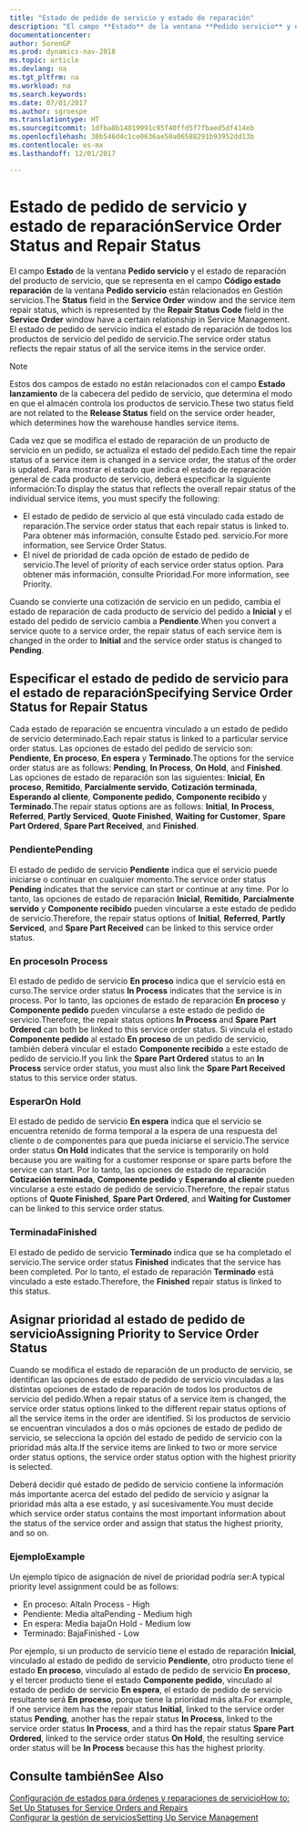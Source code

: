 ```yaml
---
title: "Estado de pedido de servicio y estado de reparación"
description: "El campo **Estado** de la ventana **Pedido servicio** y el estado de reparación del producto de servicio, que se representa en el campo **Código estado reparación** de la ventana **Pedido servicio** están relacionados en Gestión servicios. El estado de pedido de servicio indica el estado de reparación de todos los productos de servicio del pedido de servicio."
documentationcenter: 
author: SorenGP
ms.prod: dynamics-nav-2018
ms.topic: article
ms.devlang: na
ms.tgt_pltfrm: na
ms.workload: na
ms.search.keywords: 
ms.date: 07/01/2017
ms.author: sgroespe
ms.translationtype: HT
ms.sourcegitcommit: 1dfba8b14019991c95f40ffd5f7fbaed5df414eb
ms.openlocfilehash: 30b546d4c1ce0636ae50a06588291b93952dd13b
ms.contentlocale: es-mx
ms.lasthandoff: 12/01/2017

---
```

# <a name="service-order-status-and-repair-status"></a><span data-ttu-id="1e448-104">Estado de pedido de servicio y estado de reparación</span><span class="sxs-lookup"><span data-stu-id="1e448-104">Service Order Status and Repair Status</span></span>
<span data-ttu-id="1e448-105">El campo **Estado** de la ventana **Pedido servicio** y el estado de reparación del producto de servicio, que se representa en el campo **Código estado reparación** de la ventana **Pedido servicio** están relacionados en Gestión servicios.</span><span class="sxs-lookup"><span data-stu-id="1e448-105">The **Status** field in the **Service Order** window and the service item repair status, which is represented by the **Repair Status Code** field in the **Service Order** window have a certain relationship in Service Management.</span></span> <span data-ttu-id="1e448-106">El estado de pedido de servicio indica el estado de reparación de todos los productos de servicio del pedido de servicio.</span><span class="sxs-lookup"><span data-stu-id="1e448-106">The service order status reflects the repair status of all the service items in the service order.</span></span>  
  
> [!NOTE]  
>  <span data-ttu-id="1e448-107">Estos dos campos de estado no están relacionados con el campo **Estado lanzamiento** de la cabecera del pedido de servicio, que determina el modo en que el almacén controla los productos de servicio.</span><span class="sxs-lookup"><span data-stu-id="1e448-107">These two status field are not related to the **Release Status** field on the service order header, which determines how the warehouse handles service items.</span></span>  
  
 <span data-ttu-id="1e448-108">Cada vez que se modifica el estado de reparación de un producto de servicio en un pedido, se actualiza el estado del pedido.</span><span class="sxs-lookup"><span data-stu-id="1e448-108">Each time the repair status of a service item is changed in a service order, the status of the order is updated.</span></span> <span data-ttu-id="1e448-109">Para mostrar el estado que indica el estado de reparación general de cada producto de servicio, deberá especificar la siguiente información:</span><span class="sxs-lookup"><span data-stu-id="1e448-109">To display the status that reflects the overall repair status of the individual service items, you must specify the following:</span></span>  
  
* <span data-ttu-id="1e448-110">El estado de pedido de servicio al que está vinculado cada estado de reparación.</span><span class="sxs-lookup"><span data-stu-id="1e448-110">The service order status that each repair status is linked to.</span></span> <span data-ttu-id="1e448-111">Para obtener más información, consulte Estado ped. servicio.</span><span class="sxs-lookup"><span data-stu-id="1e448-111">For more information, see Service Order Status.</span></span>  
* <span data-ttu-id="1e448-112">El nivel de prioridad de cada opción de estado de pedido de servicio.</span><span class="sxs-lookup"><span data-stu-id="1e448-112">The level of priority of each service order status option.</span></span> <span data-ttu-id="1e448-113">Para obtener más información, consulte Prioridad.</span><span class="sxs-lookup"><span data-stu-id="1e448-113">For more information, see Priority.</span></span>  
  
 <span data-ttu-id="1e448-114">Cuando se convierte una cotización de servicio en un pedido, cambia el estado de reparación de cada producto de servicio del pedido a **Inicial** y el estado del pedido de servicio cambia a **Pendiente**.</span><span class="sxs-lookup"><span data-stu-id="1e448-114">When you convert a service quote to a service order, the repair status of each service item is changed in the order to **Initial** and the service order status is changed to **Pending**.</span></span>  
  
## <a name="specifying-service-order-status-for-repair-status"></a><span data-ttu-id="1e448-115">Especificar el estado de pedido de servicio para el estado de reparación</span><span class="sxs-lookup"><span data-stu-id="1e448-115">Specifying Service Order Status for Repair Status</span></span>  
<span data-ttu-id="1e448-116">Cada estado de reparación se encuentra vinculado a un estado de pedido de servicio determinado.</span><span class="sxs-lookup"><span data-stu-id="1e448-116">Each repair status is linked to a particular service order status.</span></span> <span data-ttu-id="1e448-117">Las opciones de estado del pedido de servicio son: **Pendiente**, **En proceso**, **En espera** y **Terminado**.</span><span class="sxs-lookup"><span data-stu-id="1e448-117">The options for the service order status are as follows: **Pending**, **In Process**, **On Hold**, and **Finished**.</span></span> <span data-ttu-id="1e448-118">Las opciones de estado de reparación son las siguientes: **Inicial**, **En proceso**, **Remitido**, **Parcialmente servido**, **Cotización terminada**, **Esperando al cliente**, **Componente pedido**, **Componente recibido** y **Terminado**.</span><span class="sxs-lookup"><span data-stu-id="1e448-118">The repair status options are as follows: **Initial**, **In Process**, **Referred**, **Partly Serviced**, **Quote Finished**, **Waiting for Customer**, **Spare Part Ordered**, **Spare Part Received**, and **Finished**.</span></span>  
  
### <a name="pending"></a><span data-ttu-id="1e448-119">Pendiente</span><span class="sxs-lookup"><span data-stu-id="1e448-119">Pending</span></span>  
<span data-ttu-id="1e448-120">El estado de pedido de servicio **Pendiente** indica que el servicio puede iniciarse o continuar en cualquier momento.</span><span class="sxs-lookup"><span data-stu-id="1e448-120">The service order status **Pending** indicates that the service can start or continue at any time.</span></span> <span data-ttu-id="1e448-121">Por lo tanto, las opciones de estado de reparación **Inicial**, **Remitido**, **Parcialmente servido** y **Componente recibido** pueden vincularse a este estado de pedido de servicio.</span><span class="sxs-lookup"><span data-stu-id="1e448-121">Therefore, the repair status options of **Initial**, **Referred**, **Partly Serviced**, and **Spare Part Received** can be linked to this service order status.</span></span>  
  
### <a name="in-process"></a><span data-ttu-id="1e448-122">En proceso</span><span class="sxs-lookup"><span data-stu-id="1e448-122">In Process</span></span>  
<span data-ttu-id="1e448-123">El estado de pedido de servicio **En proceso** indica que el servicio está en curso.</span><span class="sxs-lookup"><span data-stu-id="1e448-123">The service order status **In Process** indicates that the service is in process.</span></span> <span data-ttu-id="1e448-124">Por lo tanto, las opciones de estado de reparación **En proceso** y **Componente pedido** pueden vincularse a este estado de pedido de servicio.</span><span class="sxs-lookup"><span data-stu-id="1e448-124">Therefore, the repair status options **In Process** and **Spare Part Ordered** can both be linked to this service order status.</span></span> <span data-ttu-id="1e448-125">Si vincula el estado **Componente pedido** al estado **En proceso** de un pedido de servicio, también deberá vincular el estado **Componente recibido** a este estado de pedido de servicio.</span><span class="sxs-lookup"><span data-stu-id="1e448-125">If you link the **Spare Part Ordered** status to an **In Process** service order status, you must also link the **Spare Part Received** status to this service order status.</span></span>  
  
### <a name="on-hold"></a><span data-ttu-id="1e448-126">Esperar</span><span class="sxs-lookup"><span data-stu-id="1e448-126">On Hold</span></span>  
<span data-ttu-id="1e448-127">El estado de pedido de servicio **En espera** indica que el servicio se encuentra retenido de forma temporal a la espera de una respuesta del cliente o de componentes para que pueda iniciarse el servicio.</span><span class="sxs-lookup"><span data-stu-id="1e448-127">The service order status **On Hold** indicates that the service is temporarily on hold because you are waiting for a customer response or spare parts before the service can start.</span></span> <span data-ttu-id="1e448-128">Por lo tanto, las opciones de estado de reparación **Cotización terminada**, **Componente pedido** y **Esperando al cliente** pueden vincularse a este estado de pedido de servicio.</span><span class="sxs-lookup"><span data-stu-id="1e448-128">Therefore, the repair status options of **Quote Finished**, **Spare Part Ordered**, and **Waiting for Customer** can be linked to this service order status.</span></span>  
  
### <a name="finished"></a><span data-ttu-id="1e448-129">Terminada</span><span class="sxs-lookup"><span data-stu-id="1e448-129">Finished</span></span>  
<span data-ttu-id="1e448-130">El estado de pedido de servicio **Terminado** indica que se ha completado el servicio.</span><span class="sxs-lookup"><span data-stu-id="1e448-130">The service order status **Finished** indicates that the service has been completed.</span></span> <span data-ttu-id="1e448-131">Por lo tanto, el estado de reparación **Terminado** está vinculado a este estado.</span><span class="sxs-lookup"><span data-stu-id="1e448-131">Therefore, the **Finished** repair status is linked to this status.</span></span>  
  
## <a name="assigning-priority-to-service-order-status"></a><span data-ttu-id="1e448-132">Asignar prioridad al estado de pedido de servicio</span><span class="sxs-lookup"><span data-stu-id="1e448-132">Assigning Priority to Service Order Status</span></span>  
<span data-ttu-id="1e448-133">Cuando se modifica el estado de reparación de un producto de servicio, se identifican las opciones de estado de pedido de servicio vinculadas a las distintas opciones de estado de reparación de todos los productos de servicio del pedido.</span><span class="sxs-lookup"><span data-stu-id="1e448-133">When a repair status of a service item is changed, the service order status options linked to the different repair status options of all the service items in the order are identified.</span></span> <span data-ttu-id="1e448-134">Si los productos de servicio se encuentran vinculados a dos o más opciones de estado de pedido de servicio, se selecciona la opción del estado de pedido de servicio con la prioridad más alta.</span><span class="sxs-lookup"><span data-stu-id="1e448-134">If the service items are linked to two or more service order status options, the service order status option with the highest priority is selected.</span></span>  
  
<span data-ttu-id="1e448-135">Deberá decidir qué estado de pedido de servicio contiene la información más importante acerca del estado del pedido de servicio y asignar la prioridad más alta a ese estado, y así sucesivamente.</span><span class="sxs-lookup"><span data-stu-id="1e448-135">You must decide which service order status contains the most important information about the status of the service order and assign that status the highest priority, and so on.</span></span>  
  
### <a name="example"></a><span data-ttu-id="1e448-136">Ejemplo</span><span class="sxs-lookup"><span data-stu-id="1e448-136">Example</span></span>  
<span data-ttu-id="1e448-137">Un ejemplo típico de asignación de nivel de prioridad podría ser:</span><span class="sxs-lookup"><span data-stu-id="1e448-137">A typical priority level assignment could be as follows:</span></span>  
  
* <span data-ttu-id="1e448-138">En proceso: Alta</span><span class="sxs-lookup"><span data-stu-id="1e448-138">In Process - High</span></span>  
* <span data-ttu-id="1e448-139">Pendiente: Media alta</span><span class="sxs-lookup"><span data-stu-id="1e448-139">Pending - Medium high</span></span>  
* <span data-ttu-id="1e448-140">En espera: Media baja</span><span class="sxs-lookup"><span data-stu-id="1e448-140">On Hold - Medium low</span></span>  
* <span data-ttu-id="1e448-141">Terminado: Baja</span><span class="sxs-lookup"><span data-stu-id="1e448-141">Finished - Low</span></span>  
  
<span data-ttu-id="1e448-142">Por ejemplo, si un producto de servicio tiene el estado de reparación **Inicial**, vinculado al estado de pedido de servicio **Pendiente**, otro producto tiene el estado **En proceso**, vinculado al estado de pedido de servicio **En proceso**, y el tercer producto tiene el estado **Componente pedido**, vinculado al estado de pedido de servicio **En espera**, el estado de pedido de servicio resultante será **En proceso**, porque tiene la prioridad más alta.</span><span class="sxs-lookup"><span data-stu-id="1e448-142">For example, if one service item has the repair status **Initial**, linked to the service order status **Pending**, another has the repair status **In Process**, linked to the service order status **In Process**, and a third has the repair status **Spare Part Ordered**, linked to the service order status **On Hold**, the resulting service order status will be **In Process** because this has the highest priority.</span></span>  
  
## <a name="see-also"></a><span data-ttu-id="1e448-143">Consulte también</span><span class="sxs-lookup"><span data-stu-id="1e448-143">See Also</span></span>  
[<span data-ttu-id="1e448-144">Configuración de estados para órdenes y reparaciones de servicio</span><span class="sxs-lookup"><span data-stu-id="1e448-144">How to: Set Up Statuses for Service Orders and Repairs</span></span>](service-order-repair-status.md)  
[<span data-ttu-id="1e448-145">Configurar la gestión de servicios</span><span class="sxs-lookup"><span data-stu-id="1e448-145">Setting Up Service Management</span></span>](service-setup-service.md)  

